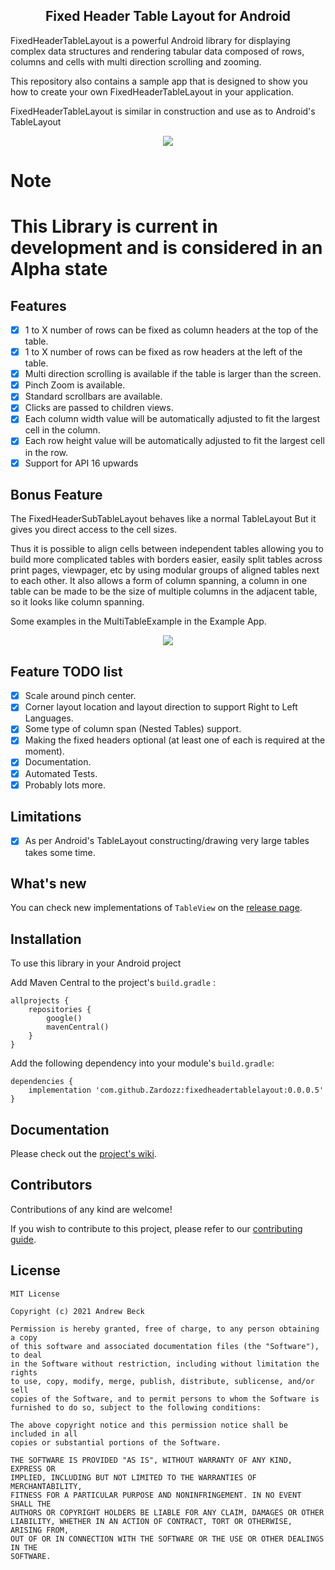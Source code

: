 <div align="center">
    <h2>Fixed Header Table Layout for Android</h2>
</div>

FixedHeaderTableLayout is a powerful Android library for displaying complex data structures and rendering tabular data composed of rows, columns and cells with multi direction scrolling and zooming.

This repository also contains a sample app that is designed to show you how to create your own FixedHeaderTableLayout in your application.

FixedHeaderTableLayout is similar in construction and use as to Android's TableLayout  

<p align="center">
      <img src="https://raw.githubusercontent.com/Zardozz/FixedHeaderTableLayout/master/art/FixedHeaderTableLayout.gif">
</p>

# Note
<h1>This Library is current in development and is considered in an Alpha state</h1>

## Features
  - [x] 1 to X number of rows can be fixed as column headers at the top of the table.
  - [x] 1 to X number of rows can be fixed as row headers at the left of the table.
  - [x] Multi direction scrolling is available if the table is larger than the screen.
  - [x] Pinch Zoom is available.
  - [x] Standard scrollbars are available.
  - [x] Clicks are passed to children views.
  - [x] Each column width value will be automatically adjusted to fit the largest cell in the column.
  - [x] Each row height value will be automatically adjusted to fit the largest cell in the row.
  - [x] Support for API 16 upwards

## Bonus Feature
The FixedHeaderSubTableLayout behaves like a normal TableLayout But it gives you direct access to the cell sizes.

Thus it is possible to align cells between independent tables allowing you to build more complicated tables with borders easier,
easily split tables across print pages, viewpager, etc by using modular groups of aligned tables next to each other.
It also allows a form of column spanning, a column in one table can be made to be the size of multiple columns
in the adjacent table, so it looks like column spanning.

Some examples in the MultiTableExample in the Example App.

<p align="center">
      <img src="https://raw.githubusercontent.com/Zardozz/FixedHeaderTableLayout/master/art/MultiTableExample.png">
</p>

## Feature TODO list
  - [x] Scale around pinch center.
  - [x] Corner layout location and layout direction to support Right to Left Languages.
  - [x] Some type of column span (Nested Tables) support.
  - [x] Making the fixed headers optional (at least one of each is required at the moment).
  - [x] Documentation.
  - [x] Automated Tests.
  - [x] Probably lots more.

## Limitations
  - [x] As per Android's TableLayout constructing/drawing very large tables takes some time.


## What's new

You can check new implementations of `TableView` on the [release page](https://github.com/Zardozz/FixedHeaderTableLayout/releases).

## Installation

To use this library in your Android project

Add Maven Central to the project's `build.gradle` :
```
allprojects {
    repositories {
        google()
        mavenCentral()
    }
}
```

Add the following dependency into your module's `build.gradle`:
```
dependencies {
    implementation 'com.github.Zardozz:fixedheadertablelayout:0.0.0.5'
}
```

## Documentation

Please check out the [project's wiki](https://github.com/Zardozz/FixedHeaderTableLayout/wiki).

## Contributors

Contributions of any kind are welcome!

If you wish to contribute to this project, please refer to our [contributing guide](.github/CONTRIBUTING.md).

## License

```
MIT License

Copyright (c) 2021 Andrew Beck

Permission is hereby granted, free of charge, to any person obtaining a copy
of this software and associated documentation files (the "Software"), to deal
in the Software without restriction, including without limitation the rights
to use, copy, modify, merge, publish, distribute, sublicense, and/or sell
copies of the Software, and to permit persons to whom the Software is
furnished to do so, subject to the following conditions:

The above copyright notice and this permission notice shall be included in all
copies or substantial portions of the Software.

THE SOFTWARE IS PROVIDED "AS IS", WITHOUT WARRANTY OF ANY KIND, EXPRESS OR
IMPLIED, INCLUDING BUT NOT LIMITED TO THE WARRANTIES OF MERCHANTABILITY,
FITNESS FOR A PARTICULAR PURPOSE AND NONINFRINGEMENT. IN NO EVENT SHALL THE
AUTHORS OR COPYRIGHT HOLDERS BE LIABLE FOR ANY CLAIM, DAMAGES OR OTHER
LIABILITY, WHETHER IN AN ACTION OF CONTRACT, TORT OR OTHERWISE, ARISING FROM,
OUT OF OR IN CONNECTION WITH THE SOFTWARE OR THE USE OR OTHER DEALINGS IN THE
SOFTWARE.
```
